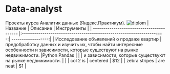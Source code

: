 # Data-analyst
Проекты курса Аналитик данных (Яндекс.Практикум).
![diplom](https://github.com/aznaur-arkelov/Data-analyst/assets/74154149/08334457-eace-44b6-b664-3c71631386c3)
| Название                                  | Описание                                                              | Инструменты        |
| ----------------------------------------- |:---------------------------------------------------------------------:| ------------------:|
| Исследование объявлений о продаже квартир | предобработку данных и изучить их, чтобы найти интересные особенности  и зависимости, которые существуют на рынке недвижимости. |Python Pandas       |
|                                           | и зависимости, которые существуют на рынке недвижимости.              |                    |
| col 2 is                                  | centered                                                              |   $12              |
| zebra stripes                             | are neat                                                              |    $1              |
